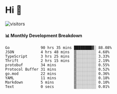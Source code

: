 # Hi 👋
 
![visitors](https://visitor-badge.glitch.me/badge?page_id=sorcererxw.sorcererx)

#### 📊 Monthly Development Breakdown

<!--START_SECTION:waka-->
```text
Go              90 hrs 35 mins ████████▓░ 88.08%
JSON            4 hrs 48 mins  ▒░░░░░░░░░ 4.68%
TypeScript      3 hrs 25 mins  ▒░░░░░░░░░ 3.33%
Thrift          2 hrs 15 mins  ▒░░░░░░░░░ 2.19%
protobuf        34 mins        ▒░░░░░░░░░ 0.55%
Protocol Buffer 31 mins        ▒░░░░░░░░░ 0.52%
go.mod          22 mins        ▒░░░░░░░░░ 0.36%
YAML            11 mins        ▒░░░░░░░░░ 0.18%
Markdown        5 mins         ▒░░░░░░░░░ 0.10%
Text            0 secs         ▒░░░░░░░░░ 0.01%
```
<!--END_SECTION:waka-->

